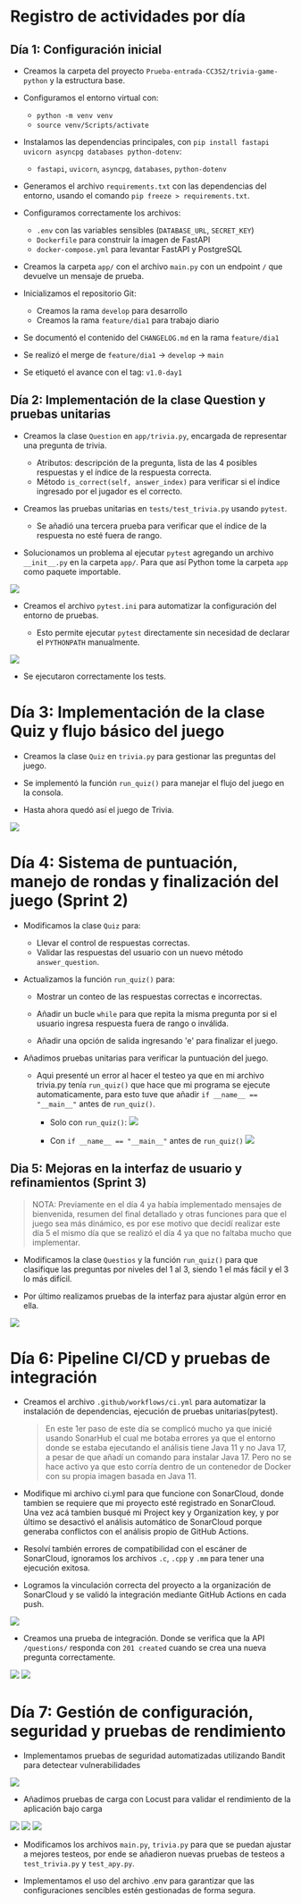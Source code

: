 # Registro de actividades por día

## Día 1: Configuración inicial

- Creamos la carpeta del proyecto `Prueba-entrada-CC3S2/trivia-game-python` y la estructura base.

- Configuramos el entorno virtual con:
    - `python -m venv venv`
    - `source venv/Scripts/activate`

- Instalamos las dependencias principales, con `pip install fastapi uvicorn asyncpg databases python-dotenv`:
  - `fastapi`, `uvicorn`, `asyncpg`, `databases`, `python-dotenv`

- Generamos el archivo `requirements.txt` con las dependencias del entorno, usando el comando `pip freeze > requirements.txt`.

- Configuramos correctamente los archivos:
  - `.env` con las variables sensibles (`DATABASE_URL`, `SECRET_KEY`)
  - `Dockerfile` para construir la imagen de FastAPI
  - `docker-compose.yml` para levantar FastAPI y PostgreSQL

- Creamos la carpeta `app/` con el archivo `main.py` con un endpoint `/` que devuelve un mensaje de prueba.


- Inicializamos el repositorio Git:
  - Creamos la rama `develop` para desarrollo
  - Creamos la rama `feature/dia1` para trabajo diario

- Se documentó el contenido del `CHANGELOG.md` en la rama `feature/dia1`

- Se realizó el merge de `feature/dia1` → `develop` → `main`

- Se etiquetó el avance con el tag: `v1.0-day1`

## Día 2: Implementación de la clase Question y pruebas unitarias

- Creamos la clase `Question` en `app/trivia.py`, encargada de representar una pregunta de trivia.

  - Atributos: descripción de la pregunta, lista de las 4 posibles respuestas y el índice de la respuesta correcta.
  - Método `is_correct(self, answer_index)` para verificar si el índice ingresado por el jugador es el correcto.

- Creamos las pruebas unitarias en `tests/test_trivia.py` usando `pytest`.

  - Se añadió una tercera prueba para verificar que el índice de la respuesta no esté fuera de rango.

- Solucionamos un problema al ejecutar `pytest` agregando un archivo `__init__.py` en la carpeta `app/`. Para que así Python tome la carpeta `app` como paquete importable.

![](imgs/dia2/1.png)

- Creamos el archivo `pytest.ini` para automatizar la configuración del entorno de pruebas.


  - Esto permite ejecutar `pytest` directamente sin necesidad de declarar el `PYTHONPATH` manualmente.

![](imgs/dia2/3.png)

- Se ejecutaron correctamente los tests.

# Día 3: Implementación de la clase Quiz y flujo básico del juego

 - Creamos la clase `Quiz` en `trivia.py` para gestionar las preguntas del juego.

 - Se implementó la función `run_quiz()` para manejar el flujo del juego en la consola.

- Hasta ahora quedó así el juego de Trivia. 

![](imgs/dia3/1.png)

# Día 4: Sistema de puntuación, manejo de rondas y finalización del juego (Sprint 2)

- Modificamos la clase `Quiz` para:
  - Llevar el control de respuestas correctas.
  - Validar las respuestas del usuario con un nuevo método `answer_question`.

- Actualizamos la función `run_quiz()` para:
  - Mostrar un conteo de las respuestas correctas e incorrectas.

  - Añadir un bucle `while` para que repita la misma pregunta por si el usuario ingresa respuesta fuera de rango o inválida.

  - Añadir una opción de salida ingresando 'e' para finalizar el juego.

- Añadimos pruebas unitarias para verificar la puntuación del juego. 
  - Aqui presenté un error al hacer el testeo ya que en mi archivo trivia.py tenía `run_quiz()`  que hace que mi programa se ejecute automaticamente, para esto tuve que añadir `if __name__ == "__main__"` antes de `run_quiz()`.
    - Solo con `run_quiz()`:
  ![](imgs/dia4/1.png)

    - Con `if __name__ == "__main__"` antes de `run_quiz()`
  ![](imgs/dia4/2.png)

## Dia 5: Mejoras en la interfaz de usuario y refinamientos (Sprint 3)

  > NOTA: Previamente en el día 4 ya había implementado mensajes de bienvenida, resumen del final detallado y otras funciones para que el juego sea más dinámico, es por ese motivo que decidí realizar este día 5 el mismo día que se realizó el día 4 ya que no faltaba mucho que implementar.

- Modificamos la clase `Questios` y la función `run_quiz()` para que clasifique las preguntas por niveles del 1 al 3, siendo 1 el más fácil y el 3 lo más difícil.

- Por último realizamos pruebas de la interfaz para ajustar algún error en ella. 

![](imgs/dia5/1.png)

# Día 6: Pipeline CI/CD y pruebas de integración

- Creamos el archivo `.github/workflows/ci.yml` para automatizar la instalación de dependencias, ejecución de pruebas unitarias(pytest).
  > En este 1er paso de este día se complicó mucho ya que inicié usando SonarHub el cual me botaba errores ya que el entorno donde se estaba ejecutando el análisis tiene Java 11 y no Java 17, a pesar de que añadí un comando para instalar Java 17. Pero no se hace activo ya que esto corría dentro de un contenedor de Docker con su propia imagen basada en Java 11.

- Modifique mi archivo ci.yml para que funcione con SonarCloud, donde tambien  se requiere que mi proyecto esté registrado en SonarCloud. Una vez acá tambien busqué mi Project key y Organization key, y por último se desactivó el análisis automático de SonarCloud porque generaba conflictos con el análisis propio de GitHub Actions.

- Resolví también errores de compatibilidad con el escáner de SonarCloud, ignoramos los archivos `.c`, `.cpp` y `.mm` para tener una ejecución exitosa.

- Logramos la vinculación correcta del proyecto a la organización de SonarCloud y se validó la integración mediante GitHub Actions en cada push.

![](imgs/dia6/1.png)

- Creamos una prueba de integración. Donde se verifica que la API `/questions/` responda con `201 created` cuando se crea una nueva pregunta correctamente.

![](imgs/dia6/2.png)
![](imgs/dia6/3.png)


# Día 7: Gestión de configuración, seguridad y pruebas de rendimiento

- Implementamos pruebas de seguridad automatizadas utilizando Bandit para detectear vulnerabilidades

![](imgs/dia7/1.png)

- Añadimos pruebas de carga con Locust para validar el rendimiento de la aplicación bajo carga

![](imgs/dia7/2.png)
![](imgs/dia7/3.png)
![](imgs/dia7/4.png)

- Modificamos los archivos `main.py`, `trivia.py` para que se puedan ajustar a mejores testeos, por ende se añadieron nuevas pruebas de testeos a `test_trivia.py` y `test_apy.py`.

- Implementamos el uso del archivo .env para garantizar que las configuraciones sencibles estén gestionadas de forma segura.